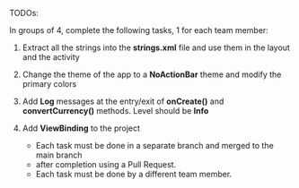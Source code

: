 
TODOs:

In groups of 4, complete the following tasks, 1 for each team member:
1. Extract all the strings into the **strings.xml** file and use them in the layout and the activity
2. Change the theme of the app to a **NoActionBar** theme and modify the primary colors
3. Add **Log** messages at the entry/exit of **onCreate()** and **convertCurrency()** methods. Level should be **Info**
4. Add **ViewBinding** to the project

    - Each task must be done in a separate branch and merged to the main branch
    - after completion using a Pull Request.
    - Each task must be done by a different team member.
